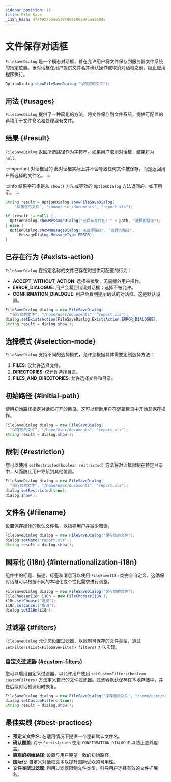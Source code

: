 ```yaml
---
sidebar_position: 15
title: File Save
_i18n_hash: 477f92765ae539fd69106297baa9a0da
---
```

# 文件保存对话框

<DocChip chip='shadow' />
<DocChip chip='since' label='24.21' />
<JavadocLink type="foundation" location="com/webforj/component/optiondialog/FileSaveDialog" top='true'/>

`FileSaveDialog` 是一个模态对话框，旨在允许用户将文件保存到服务器文件系统的指定位置。该对话框在用户提供文件名并确认操作或取消对话框之前，阻止应用程序执行。

```java
OptionDialog.showFileSaveDialog("保存您的文件");
```

## 用法 {#usages}

`FileSaveDialog` 提供了一种简化的方法，将文件保存到文件系统，提供可配置的选项用于文件命名和处理现有文件。

<ComponentDemo 
path='/webforj/filesavedialogbasic?' 
javaE='https://raw.githubusercontent.com/webforj/webforj-documentation/refs/heads/main/src/main/java/com/webforj/samples/views/optiondialog/filesave/FileSaveDialogBasicView.java'
height = '800px'
/>

## 结果 {#result}

`FileSaveDialog` 返回所选路径作为字符串。如果用户取消对话框，结果将为 `null`。

:::important 对话框目的
此对话框实际上并不会导致任何文件被保存，而是返回用户所选择的文件名。
:::

:::info
结果字符串是从 `show()` 方法或等效的 `OptionDialog` 方法返回的，如下所示。
:::

```java showLineNumbers
String result = OptionDialog.showFileSaveDialog(
    "保存您的文件", "/home/user/documents", "report.xls");

if (result != null) {
  OptionDialog.showMessageDialog("已保存文件到: " + path, "选择的路径");
} else {
  OptionDialog.showMessageDialog("未选择路径", "选择的路径",
      MessageDialog.MessageType.ERROR);
}
```

## 已存在行为 {#exists-action}

`FileSaveDialog` 在指定名称的文件已存在时提供可配置的行为：

* **ACCEPT_WITHOUT_ACTION**: 选择被接受，无需额外用户操作。
* **ERROR_DIALOGUE**: 用户会看到错误对话框；选择不被允许。
* **CONFIRMATION_DIALOGUE**: 用户会看到提示确认的对话框。这是默认设置。

```java showLineNumbers
FileSaveDialog dialog = new FileSaveDialog(
  "保存您的文件", "/home/user/documents", "report.xls");
dialog.setExistsAction(FileSaveDialog.ExistsAction.ERROR_DIALOGUE);
String result = dialog.show();
```

## 选择模式 {#selection-mode}

`FileSaveDialog` 支持不同的选择模式，允许您根据具体需要定制选择方法：

1. **FILES**: 仅允许选择文件。
2. **DIRECTORIES**: 仅允许选择目录。
3. **FILES_AND_DIRECTORIES**: 允许选择文件和目录。

## 初始路径 {#initial-path}

使用初始路径指定对话框打开的目录。这可以帮助用户在逻辑目录中开始其保存操作。

```java showLineNumbers
FileSaveDialog dialog = new FileSaveDialog(
  "保存您的文件", "/home/user/documents", "report.xls");
String result = dialog.show();
```

## 限制 {#restriction}

您可以使用 `setRestricted(boolean restricted)` 方法将对话框限制在特定目录中，从而防止用户导航到其他位置。

```java showLineNumbers
FileSaveDialog dialog = new FileSaveDialog(
  "保存您的文件", "/home/user/documents", "report.xls");
dialog.setRestricted(true);
dialog.show();
```

## 文件名 {#filename}

设置保存操作的默认文件名，以指导用户并减少错误。

```java showLineNumbers
FileSaveDialog dialog = new FileSaveDialog("保存您的文件");
dialog.setName("report.xls");
String result = dialog.show();
```

## 国际化 (i18n) {#internationalization-i18n}

组件中的标题、描述、标签和消息可以使用 `FileSaveI18n` 类完全自定义。这确保对话框可以根据不同的本地化或个性化需求进行调整。

```java showLineNumbers
FileSaveDialog dialog = new FileSaveDialog("保存您的文件");
FileChooserI18n i18n = new FileChooserI18n();
i18n.setChoose("选择");
i18n.setCancel("取消");
dialog.setI18n(i18n);
```

## 过滤器 {#filters}

`FileSaveDialog` 允许您设置过滤器，以限制可保存的文件类型，通过 `setFilters(List<FileSaveFilter> filters)` 方法实现。

<ComponentDemo 
path='/webforj/filesavedialogfilters?' 
javaE='https://raw.githubusercontent.com/webforj/webforj-documentation/refs/heads/main/src/main/java/com/webforj/samples/views/optiondialog/filesave/FileSaveDialogFiltersView.java'
height = '800px'
/>

### 自定义过滤器 {#custom-filters}

您可以启用自定义过滤器，以允许用户使用 `setCustomFilters(boolean customFilters)` 方法定义自己的文件过滤器。过滤器默认保存在本地存储中，并在后续对话框调用时恢复。

```java showLineNumbers
FileSaveDialog dialog = new FileSaveDialog("保存您的文件", "/home/user/documents");
dialog.setCustomFilters(true);
String result = dialog.show();
```

## 最佳实践 {#best-practices}

* **预定义文件名**: 在适用情况下提供一个逻辑默认文件名。
* **确认覆盖**: 对于 `ExistsAction` 使用 `CONFIRMATION_DIALOGUE` 以防止意外覆盖。
* **直观的初始路径**: 设置与用户期望一致的初始路径。
* **国际化**: 自定义对话框文本以提升国际受众的可用性。
* **文件类型过滤器**: 利用过滤器限制文件类型，引导用户选择有效的文件扩展名。
